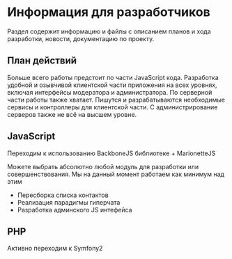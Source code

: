 # Информация для разработчиков
Раздел содержит информацию и файлы с описанием планов и хода разработки, новости, документацию по проекту.

## План действий
Больше всего работы предстоит по части JavaScript кода. 
Разработка удобной и озывчивой клиентской части приложения на всех уровнях, включая интерфейсы модератора и администратора. 
По серверной части работы также хватает. Пишутся и разрабатываются необходимые сервисы и контроллеры для клиентской части. 
С администрирование серверов также не всё на высшем уровне.

## JavaScript
Переходим к использованию BackboneJS библиотеке + MarionetteJS

Можете выбрать абсолютно любой модуль для разработки или совершенствования. Мы на данный момент работаем как минимум над этим
- Пересборка списка контактов
- Реализация парадигмы гиперчата
- Разработка админского JS интефейса

## PHP
Активно переходим к Symfony2


